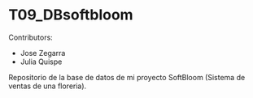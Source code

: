 # T09_DBsoftbloom 

Contributors:

- Jose Zegarra 
- Julia Quispe

Repositorio de la base de datos de mi proyecto SoftBloom (Sistema de ventas de una floreria).
